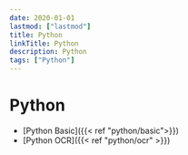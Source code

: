 ```yaml
---
date: 2020-01-01
lastmod: ["lastmod"]
title: Python
linkTitle: Python
description: Python
tags: ["Python"]
---
```



# Python

- [Python Basic]({{< ref "python/basic">}})
- [Python OCR]({{< ref "python/ocr" >}})